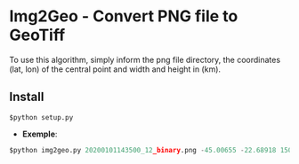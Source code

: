 # Img2Geo - Convert PNG file to GeoTiff
To use this algorithm, simply inform the png file directory, the coordinates (lat, lon) of the central point and width and height in (km).

## Install
    $python setup.py

 - **Exemple**:
```python
$python img2geo.py 20200101143500_12_binary.png -45.00655 -22.68918 15000 15000